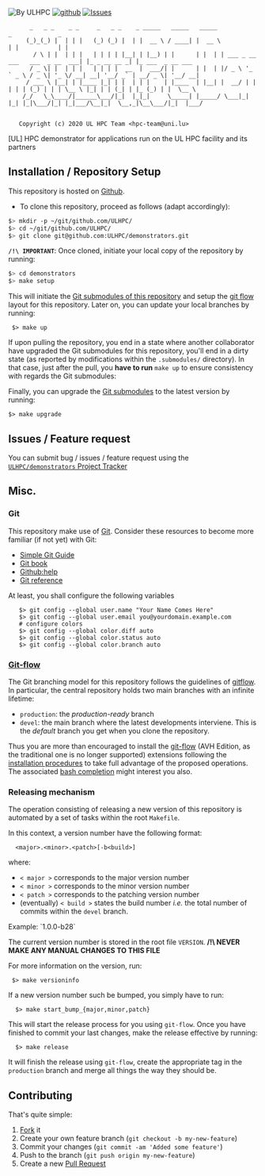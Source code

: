 ![By ULHPC](https://img.shields.io/badge/by-ULHPC-blue.svg) [![github](https://img.shields.io/badge/git-github-lightgray.svg)](https://github.com/ULHPC/demonstrators) [![Issues](https://img.shields.io/badge/issues-github-green.svg)](https://github.com/ULHPC/demonstrators/issues)

          _   _ _    _ _     _   _ _    _ _____   _____   _____                                 _             _                 
         (_)_(_) |  | | |   (_) (_) |  | |  __ \ / ____| |  __ \                               | |           | |                
           / \ | |  | | |   | | | | |__| | |__) | |      | |  | | ___ _ __ ___   ___  _ __  ___| |_ _ __ __ _| |_ ___  _ __ ___ 
          / _ \| |  | | |   | | | |  __  |  ___/| |      | |  | |/ _ \ '_ ` _ \ / _ \| '_ \/ __| __| '__/ _` | __/ _ \| '__/ __|
         / ___ \ |__| | |____ |_| | |  | | |    | |____  | |__| |  __/ | | | | | (_) | | | \__ \ |_| | | (_| | |_ (_) | |  \__ \
        /_/   \_\____/|______\___/|_|  |_|_|     \_____| |_____/ \___|_| |_| |_|\___/|_| |_|___/\__|_|  \__,_|\__\___/|_|  |___/
                                                                                                                                
                                                                                                                                
       Copyright (c) 2020 UL HPC Team <hpc-team@uni.lu>

[UL] HPC demonstrator for applications run on the UL HPC facility and its partners

## Installation / Repository Setup

This repository is hosted on [Github](https://github.com/ULHPC/demonstrators).

* To clone this repository, proceed as follows (adapt accordingly):

```bash
$> mkdir -p ~/git/github.com/ULHPC/
$> cd ~/git/github.com/ULHPC/
$> git clone git@github.com:ULHPC/demonstrators.git
```


**`/!\ IMPORTANT`**: Once cloned, initiate your local copy of the repository by running:

```bash
$> cd demonstrators
$> make setup
```

This will initiate the [Git submodules of this repository](.gitmodules) and setup the [git flow](https://www.atlassian.com/git/tutorials/comparing-workflows/gitflow-workflow) layout for this repository. Later on, you can update your local branches by running:

     $> make up

If upon pulling the repository, you end in a state where another collaborator have upgraded the Git submodules for this repository, you'll end in a dirty state (as reported by modifications within the `.submodules/` directory). In that case, just after the pull, you **have to run** `make up` to ensure consistency with regards the Git submodules:

Finally, you can upgrade the [Git submodules](.gitmodules) to the latest version by running:

    $> make upgrade

## Issues / Feature request

You can submit bug / issues / feature request using the [`ULHPC/demonstrators` Project Tracker](https://github.com/ULHPC/demonstrators/issues)



## Misc.

### Git

This repository make use of [Git](http://git-scm.com/). Consider these resources to become more familiar (if not yet) with Git:

* [Simple Git Guide](http://rogerdudler.github.io/git-guide/)
* [Git book](http://book.git-scm.com/index.html)
* [Github:help](http://help.github.com/mac-set-up-git/)
* [Git reference](http://gitref.org/)

At least, you shall configure the following variables

       $> git config --global user.name "Your Name Comes Here"
       $> git config --global user.email you@yourdomain.example.com
       # configure colors
       $> git config --global color.diff auto
       $> git config --global color.status auto
       $> git config --global color.branch auto


### [Git-flow](https://github.com/petervanderdoes/gitflow-avh)

The Git branching model for this repository follows the guidelines of
[gitflow](http://nvie.com/posts/a-successful-git-branching-model/).
In particular, the central repository holds two main branches with an infinite lifetime:

* `production`: the *production-ready* branch
* `devel`: the main branch where the latest developments interviene. This is the *default* branch you get when you clone the repository.

Thus you are more than encouraged to install the [git-flow](https://github.com/petervanderdoes/gitflow-avh) (AVH Edition, as the traditional one is no longer supported) extensions following the [installation procedures](https://github.com/petervanderdoes/gitflow-avh/wiki/Installation) to take full advantage of the proposed operations. The associated [bash completion](https://github.com/bobthecow/git-flow-completion) might interest you also.

### Releasing mechanism

The operation consisting of releasing a new version of this repository is automated by a set of tasks within the root `Makefile`.

In this context, a version number have the following format:

      <major>.<minor>.<patch>[-b<build>]

where:

* `< major >` corresponds to the major version number
* `< minor >` corresponds to the minor version number
* `< patch >` corresponds to the patching version number
* (eventually) `< build >` states the build number _i.e._ the total number of commits within the `devel` branch.

Example: \`1.0.0-b28\`

The current version number is stored in the root file `VERSION`. __/!\ NEVER MAKE ANY MANUAL CHANGES TO THIS FILE__

For more information on the version, run:

     $> make versioninfo

If a new version number such be bumped, you simply have to run:

      $> make start_bump_{major,minor,patch}

This will start the release process for you using `git-flow`.
Once you have finished to commit your last changes, make the release effective by running:

      $> make release

It will finish the release using `git-flow`, create the appropriate tag in the `production` branch and merge all things the way they should be.


## Contributing

That's quite simple:

1. [Fork](https://help.github.com/articles/fork-a-repo/) it
2. Create your own feature branch (`git checkout -b my-new-feature`)
3. Commit your changes (`git commit -am 'Added some feature'`)
4. Push to the branch (`git push origin my-new-feature`)
5. Create a new [Pull Request](https://help.github.com/articles/using-pull-requests/)
